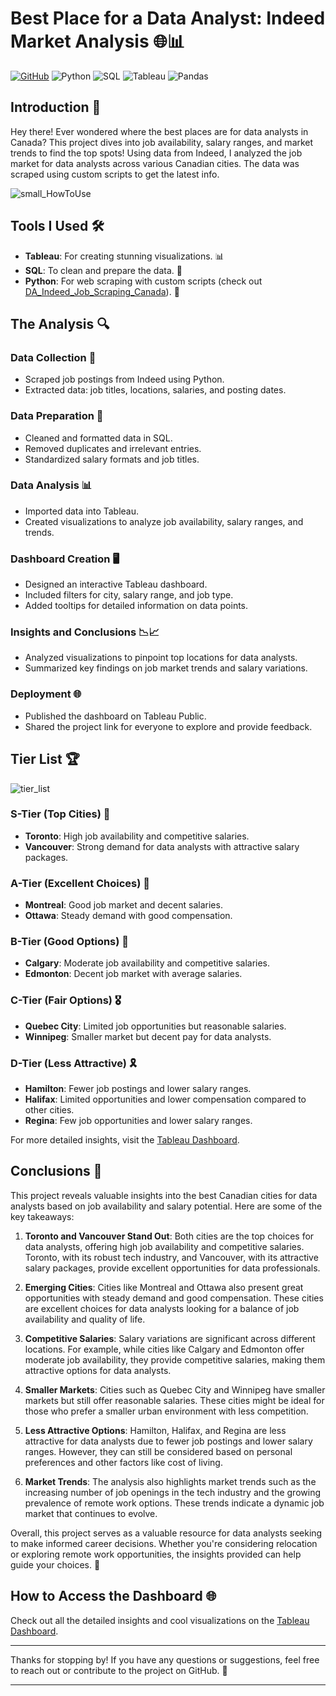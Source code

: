
# Best Place for a Data Analyst: Indeed Market Analysis 🌐📊 

[![GitHub](https://img.shields.io/badge/GitHub-Andrew%20H-FFD700?logo=github&logoColor=white&style=for-the-badge)](https://github.com/MadGrib)
![Python](https://img.shields.io/badge/Python-3.8%2B-FFD700?logo=python&logoColor=white&style=for-the-badge)
![SQL](https://img.shields.io/badge/SQL-PostgreSQL-FFD700?logo=postgresql&logoColor=white&style=for-the-badge)
![Tableau](https://img.shields.io/badge/Tableau-2020.3-FFD700?logo=tableau&logoColor=white&style=for-the-badge)
![Pandas](https://img.shields.io/badge/Pandas-1.2.0-FFD700?logo=pandas&logoColor=white&style=for-the-badge)


## Introduction 🌟
Hey there! Ever wondered where the best places are for data analysts in Canada? This project dives into job availability, salary ranges, and market trends to find the top spots! Using data from Indeed, I analyzed the job market for data analysts across various Canadian cities. The data was scraped using custom scripts to get the latest info.

![small_HowToUse](https://github.com/MadGrib/Best-Place-for-a-Data-Analyst-Job-Market-Analysis/assets/93443868/8d76f822-0e7b-4994-8b64-0b2bd323d8e1)

## Tools I Used 🛠️
- **Tableau**: For creating stunning visualizations. 📊
- **SQL**: To clean and prepare the data. 🧹
- **Python**: For web scraping with custom scripts (check out [DA_Indeed_Job_Scraping_Canada](https://github.com/MadGrib/DA_Indeed_Job_Scraping_Canada)). 🐍

## The Analysis 🔍
### Data Collection 📝
- Scraped job postings from Indeed using Python.
- Extracted data: job titles, locations, salaries, and posting dates.

### Data Preparation 🧹
- Cleaned and formatted data in SQL.
- Removed duplicates and irrelevant entries.
- Standardized salary formats and job titles.

### Data Analysis 📊
- Imported data into Tableau.
- Created visualizations to analyze job availability, salary ranges, and trends.

### Dashboard Creation 🖥️
- Designed an interactive Tableau dashboard.
- Included filters for city, salary range, and job type.
- Added tooltips for detailed information on data points.

### Insights and Conclusions 📉📈
- Analyzed visualizations to pinpoint top locations for data analysts.
- Summarized key findings on job market trends and salary variations.

### Deployment 🌐
- Published the dashboard on Tableau Public.
- Shared the project link for everyone to explore and provide feedback.

## Tier List 🏆

![tier_list](https://github.com/MadGrib/Best-Place-for-a-Data-Analyst-Job-Market-Analysis/assets/93443868/247e70dc-c436-47c1-a08c-0033dd0d2e1d)


### S-Tier (Top Cities) 🥇
- **Toronto**: High job availability and competitive salaries.
- **Vancouver**: Strong demand for data analysts with attractive salary packages.

### A-Tier (Excellent Choices) 🥈
- **Montreal**: Good job market and decent salaries.
- **Ottawa**: Steady demand with good compensation.

### B-Tier (Good Options) 🥉
- **Calgary**: Moderate job availability and competitive salaries.
- **Edmonton**: Decent job market with average salaries.

### C-Tier (Fair Options) 🎖️
- **Quebec City**: Limited job opportunities but reasonable salaries.
- **Winnipeg**: Smaller market but decent pay for data analysts.

### D-Tier (Less Attractive) 🎗️
- **Hamilton**: Fewer job postings and lower salary ranges.
- **Halifax**: Limited opportunities and lower compensation compared to other cities.
- **Regina**: Few job opportunities and lower salary ranges.

For more detailed insights, visit the [Tableau Dashboard](https://public.tableau.com/app/profile/andrii.hryn/viz/BestPlaceforaDataAnalystIndeedMarketAnalysis/Dashboard32).

## Conclusions 📝
This project reveals valuable insights into the best Canadian cities for data analysts based on job availability and salary potential. Here are some of the key takeaways:

1. **Toronto and Vancouver Stand Out**: Both cities are the top choices for data analysts, offering high job availability and competitive salaries. Toronto, with its robust tech industry, and Vancouver, with its attractive salary packages, provide excellent opportunities for data professionals.

2. **Emerging Cities**: Cities like Montreal and Ottawa also present great opportunities with steady demand and good compensation. These cities are excellent choices for data analysts looking for a balance of job availability and quality of life.

3. **Competitive Salaries**: Salary variations are significant across different locations. For example, while cities like Calgary and Edmonton offer moderate job availability, they provide competitive salaries, making them attractive options for data analysts.

4. **Smaller Markets**: Cities such as Quebec City and Winnipeg have smaller markets but still offer reasonable salaries. These cities might be ideal for those who prefer a smaller urban environment with less competition.

5. **Less Attractive Options**: Hamilton, Halifax, and Regina are less attractive for data analysts due to fewer job postings and lower salary ranges. However, they can still be considered based on personal preferences and other factors like cost of living.

6. **Market Trends**: The analysis also highlights market trends such as the increasing number of job openings in the tech industry and the growing prevalence of remote work options. These trends indicate a dynamic job market that continues to evolve.

Overall, this project serves as a valuable resource for data analysts seeking to make informed career decisions. Whether you're considering relocation or exploring remote work opportunities, the insights provided can help guide your choices. 🌟

## How to Access the Dashboard 🌐
Check out all the detailed insights and cool visualizations on the [Tableau Dashboard](https://public.tableau.com/app/profile/andrii.hryn/viz/BestPlaceforaDataAnalystIndeedMarketAnalysis/Dashboard32).

---

Thanks for stopping by! If you have any questions or suggestions, feel free to reach out or contribute to the project on GitHub. 🙌

---
